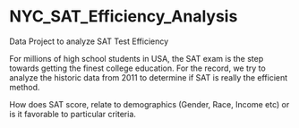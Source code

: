 # NYC_SAT_Efficiency_Analysis
Data Project to analyze SAT Test Efficiency

For millions of high school students in USA, the SAT exam is the step towards getting the finest college education. For the record, we try to analyze the historic data from 2011 to determine if SAT is really the efficient method. 

How does SAT score, relate to demographics (Gender, Race, Income etc) or is it favorable to particular criteria.


